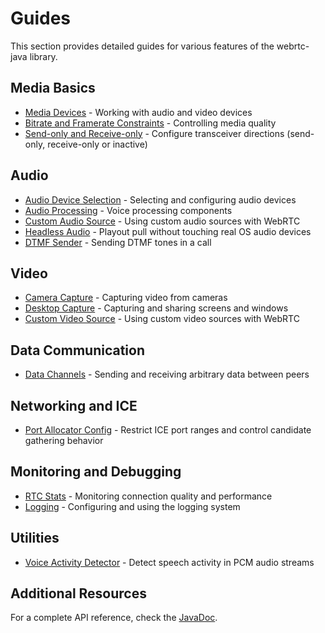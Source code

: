 # Guides <!-- {docsify-ignore-all} -->

This section provides detailed guides for various features of the webrtc-java library.

## Media Basics

- [Media Devices](guide/media_devices.md) - Working with audio and video devices
- [Bitrate and Framerate Constraints](guide/constraints.md) - Controlling media quality
- [Send-only and Receive-only](guide/send_receive_direction.md) - Configure transceiver directions (send-only, receive-only or inactive)

## Audio

- [Audio Device Selection](guide/audio_devices.md) - Selecting and configuring audio devices
- [Audio Processing](guide/audio_processing.md) - Voice processing components
- [Custom Audio Source](guide/custom_audio_source.md) - Using custom audio sources with WebRTC
- [Headless Audio](guide/headless_audio_device_module.md) - Playout pull without touching real OS audio devices
- [DTMF Sender](guide/dtmf_sender.md) - Sending DTMF tones in a call

## Video

- [Camera Capture](guide/camera_capture.md) - Capturing video from cameras
- [Desktop Capture](guide/desktop_capture.md) - Capturing and sharing screens and windows
- [Custom Video Source](guide/custom_video_source.md) - Using custom video sources with WebRTC

## Data Communication

- [Data Channels](guide/data_channels.md) - Sending and receiving arbitrary data between peers

## Networking and ICE

- [Port Allocator Config](guide/port_allocator_config.md) - Restrict ICE port ranges and control candidate gathering behavior

## Monitoring and Debugging

- [RTC Stats](guide/rtc_stats.md) - Monitoring connection quality and performance
- [Logging](guide/logging.md) - Configuring and using the logging system

## Utilities

- [Voice Activity Detector](guide/voice_activity_detector.md) - Detect speech activity in PCM audio streams

## Additional Resources

For a complete API reference, check the [JavaDoc](https://javadoc.io/doc/dev.onvoid.webrtc/webrtc-java/latest/index.html).